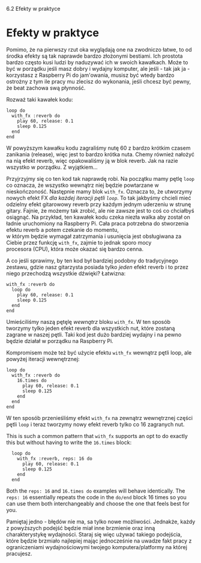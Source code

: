 6.2 Efekty w praktyce

# Efekty w praktyce

Pomimo, że na pierwszy rzut oka wyglądają one na zwodniczo łatwe, to 
od środka efekty są tak naprawde bardzo złożonymi bestiami. Ich prostota 
bardzo często kusi ludzi by naduzywać ich w swoich kawałkach. Może to 
być w porządku jeśli masz dobry i wydajny komputer, ale jeśli - tak jak 
ja - korzystasz z Raspberry Pi do jam'owania, musisz być wtedy bardzo 
ostrożny z tym ile pracy mu zlecisz do wykonania, jeśli chcesz być 
pewny, że beat zachowa swą płynność.

Rozważ taki kawałek kodu:

```
loop do
  with_fx :reverb do
    play 60, release: 0.1
    sleep 0.125
  end
end
```

W powyższym kawałku kodu zagraliśmy nutę 60 z bardzo krótkim czasem 
zanikania (release), więc jest to bardzo krótka nuta. Chemy również 
nałożyć na nią efekt reverb, więc opakowaliśmy ją w blok reverb. 
Jak na razie wszystko w porządku. Z wyjątkiem...

Przyjrzyjmy się co ten kod tak naprawdę robi. Na początku mamy 
pętlę `loop` co oznacza, że wszystko wewnątrz niej będzie powtarzane 
w nieskończoność. Następnie mamy blok `with_fx`. Oznacza to, że utworzymy 
nowych efekt FX *dla każdej iteracji pętli `loop`*. To tak jakbyśmy 
chcieli mieć odzielny efekt gitarowowy reverb przy każdym jednym uderzeniu 
w strunę gitary. Fajnie, że możemy tak zrobić, ale nie zawsze jest to 
coś co chciałbyś osiągnąć. Na przykład, ten kawałek kodu czeka niezła 
walka aby został on ładnie uruchomiony na Raspberry Pi. Cała praca 
potrzebna do stworzenia efektu reverb a potem czekanie do momentu,  
w którym będzie wymagał zatrzymania i usunięcia jest obsługiwana 
za Ciebie przez funkcję `with_fx`, zajmie to jednak sporo mocy  
procesora (CPU), która może okazać się bardzo cenna.

A co jeśli sprawimy, by ten kod był bardziej podobny do tradycyjnego 
zestawu, gdzie nasz gitarzysta posiada tylko *jeden* efekt reverb 
i to przez niego przechodzą wszystkie dźwięki? Łatwizna: 

```
with_fx :reverb do
  loop do
    play 60, release: 0.1
    sleep 0.125
  end
end
```

Umieściliśmy naszą pętęlę *wewnątrz* bloku `with_fx`. W ten sposób 
tworzymy tylko jeden efekt reverb dla wszystkich nut, które zostaną 
zagrane w naszej pętli. Taki kod jest dużo bardziej wydajny i na pewno 
będzie działał w porządku na Raspberry Pi. 

Kompromisem może też być użycie efektu `with_fx` wewnątrz pętli loop, 
ale powyżej iteracji wewnętrznej: 

```
loop do
  with_fx :reverb do
    16.times do
      play 60, release: 0.1
      sleep 0.125
    end
  end
end
```

W ten sposób przenieśliśmy efekt `with_fx` na zewnątrz wewnętrznej części 
pętli `loop` i teraz tworzymy nowy efekt reverb tylko co 16 zagranych 
nut. 

This is such a common pattern that `with_fx` supports an opt to do
exactly this but without having to write the `16.times` block:

```
  loop do
    with_fx :reverb, reps: 16 do
      play 60, release: 0.1
      sleep 0.125
    end
  end
```

Both the `reps: 16` and `16.times do` examples will behave
identically. The `reps: 16` essentially repeats the code in the `do/end`
block 16 times so you can use them both interchangeably and choose the
one that feels best for you.

Pamiętaj jedno - błędów nie ma, sa tylko nowe możliwości. Jednakże, 
każdy z powyższych podejść będzie miał inne brzmienie oraz inną 
charakterystykę wydajności. Staraj się więc używać takiego podejścia, 
które będzie brzmiało najlepiej mając jednocześnie na uwadze fakt 
pracy z ograniczeniami wydajnościowymi twojego komputera/platformy 
na której pracujesz.
